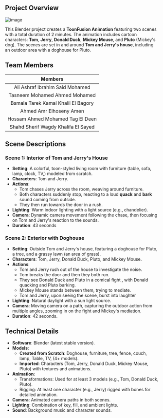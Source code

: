 ## Project Overview

![image](https://github.com/user-attachments/assets/1d3dd59f-5e34-4e9d-bc7e-43d29f1ce8e8)

This Blender project creates a **ToonFusion Animation** featuring two scenes with a total duration of 2 minutes. The animation includes cartoon characters: **Tom**, **Jerry**, **Donald Duck**, **Mickey Mouse**, and **Pluto** (Mickey's dog). The scenes are set in and around **Tom and Jerry's house**, including an outdoor area with a doghouse for Pluto.


## Team Members
  
|               Members               |
| :---------------------------------: |
|   Ali Ashraf Ibrahim Said Mohamed   |
|    Tasneem Mohamed Ahmed Mohamed    |
| Bsmala Tarek Kamal Khalil El Bagory |
|       Ahmed Amr Elhoseny Amen       |
|  Hossam Ahmed Mohamed Tag El Deen   |
| Shahd Sherif Wagdy Khalifa El Sayed |

## Scene Descriptions

### Scene 1: Interior of Tom and Jerry's House

- **Setting**: A colorful, toon-styled living room with furniture (table, sofa, lamp, clock, TV,) modeled from scratch.
- **Characters**: Tom and Jerry.
- **Actions**:
    - Tom chases Jerry across the room, weaving around furniture.        
    - Both characters suddenly stop, reacting to a loud **quack** and **bark** sound coming from outside.
    - They then run towards the door in a rush.
- **Lighting**: Warm indoor lighting with a light source (e.g., chandelier).
- **Camera**: Dynamic camera movement following the chase, then focusing on Tom and Jerry's reaction to the sounds.
- **Duration**: 43 seconds

### Scene 2: Exterior with Doghouse

- **Setting**: Outside Tom and Jerry's house, featuring a doghouse for Pluto, a tree, and a grassy lawn (an area of grass).
- **Characters**: Tom, Jerry, Donald Duck, Pluto, and Mickey Mouse.
- **Actions**:
    - Tom and Jerry rush out of the house to investigate the noise.
    - Tom breaks the door and then they both run.
    - They see Donald Duck and Pluto in a comical fight , with Donald quacking and Pluto barking.
    - Mickey Mouse stands between them, trying to mediate.
    - Tom and Jerry, upon seeing the scene, burst into laughter
- **Lighting**: Natural daylight with a sun light source.
- **Camera**: Moving camera on a path, capturing the outdoor action from multiple angles, zooming in on the fight and Mickey's mediation.
- **Duration**: 42 seconds.

## Technical Details

- **Software**: Blender (latest stable version).
- **Models**:
    - **Created from Scratch**: Doghouse, furniture, tree, fence, couch, lamp, Table, TV, (4+ models).
    - **Imported**: Characters (Tom, Jerry, Donald Duck, Mickey Mouse, Pluto) with textures and animations.
- **Animation**:
    - Transformations: Used for at least 3 models (e.g., Tom, Donald Duck, Pluto).
    - Rigging: At least one character (e.g., Jerry) rigged with bones for detailed animation.
- **Camera**: Animated camera paths in both scenes.
- **Lighting**: Combination of key, fill, and ambient lights.
- **Sound**: Background music and character sounds.
